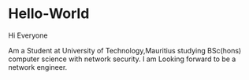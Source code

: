 # Hello-World

Hi Everyone

Am a Student at University of Technology,Mauritius studying BSc(hons) computer science with network security.
I am Looking forward to be a network engineer.

